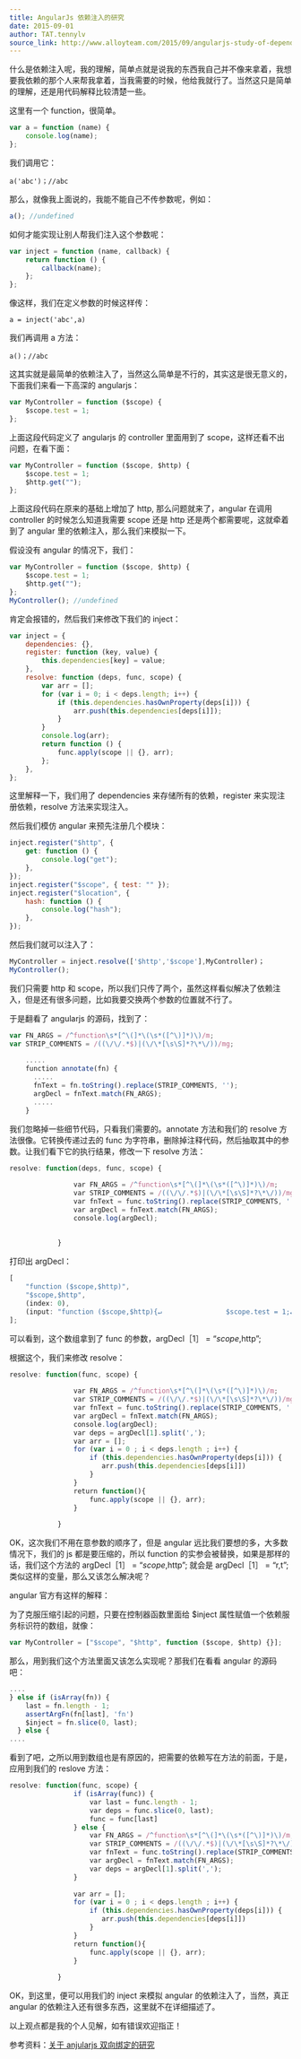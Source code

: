 ```yaml
---
title: AngularJs 依赖注入的研究
date: 2015-09-01
author: TAT.tennylv
source_link: http://www.alloyteam.com/2015/09/angularjs-study-of-dependency-injection/
---
```


<!-- {% raw %} - for jekyll -->

什么是依赖注入呢，我的理解，简单点就是说我的东西我自己并不像来拿着，我想要我依赖的那个人来帮我拿着，当我需要的时候，他给我就行了。当然这只是简单的理解，还是用代码解释比较清楚一些。

这里有一个 function，很简单。

```javascript
var a = function (name) {
    console.log(name);
};
```

我们调用它：

    a('abc')；//abc

那么，就像我上面说的，我能不能自己不传参数呢，例如：

```javascript
a(); //undefined
```

如何才能实现让别人帮我们注入这个参数呢：

```javascript
var inject = function (name, callback) {
    return function () {
        callback(name);
    };
};
```

像这样，我们在定义参数的时候这样传：

    a = inject('abc',a)

我们再调用 a 方法：

    a()；//abc

这其实就是最简单的依赖注入了，当然这么简单是不行的，其实这是很无意义的，下面我们来看一下高深的 angularjs：

```javascript
var MyController = function ($scope) {
    $scope.test = 1;
};
```

上面这段代码定义了 angularjs 的 controller 里面用到了 scope，这样还看不出问题，在看下面：

```javascript
var MyController = function ($scope, $http) {
    $scope.test = 1;
    $http.get("");
};
```

上面这段代码在原来的基础上增加了 http, 那么问题就来了，angular 在调用 controller 的时候怎么知道我需要 scope 还是 http 还是两个都需要呢，这就牵着到了 angular 里的依赖注入，那么我们来模拟一下。

假设没有 angular 的情况下，我们：

```javascript
var MyController = function ($scope, $http) {
    $scope.test = 1;
    $http.get("");
};
MyController(); //undefined
```

肯定会报错的，然后我们来修改下我们的 inject：

```javascript
var inject = {
    dependencies: {},
    register: function (key, value) {
        this.dependencies[key] = value;
    },
    resolve: function (deps, func, scope) {
        var arr = [];
        for (var i = 0; i < deps.length; i++) {
            if (this.dependencies.hasOwnProperty(deps[i])) {
                arr.push(this.dependencies[deps[i]]);
            }
        }
        console.log(arr);
        return function () {
            func.apply(scope || {}, arr);
        };
    },
};
```

这里解释一下，我们用了 dependencies 来存储所有的依赖，register 来实现注册依赖，resolve 方法来实现注入。

然后我们模仿 angular 来预先注册几个模块：

```javascript
inject.register("$http", {
    get: function () {
        console.log("get");
    },
});
inject.register("$scope", { test: "" });
inject.register("$location", {
    hash: function () {
        console.log("hash");
    },
});
```

然后我们就可以注入了：

```javascript
MyController = inject.resolve(['$http','$scope'],MyController)；
MyController();
```

我们只需要 http 和 scope，所以我们只传了两个，虽然这样看似解决了依赖注入，但是还有很多问题，比如我要交换两个参数的位置就不行了。

于是翻看了 angularjs 的源码，找到了：

```javascript
var FN_ARGS = /^function\s*[^\(]*\(\s*([^\)]*)\)/m;
var STRIP_COMMENTS = /((\/\/.*$)|(\/\*[\s\S]*?\*\/))/mg;
 
    .....
    function annotate(fn) {
      .....
      fnText = fn.toString().replace(STRIP_COMMENTS, '');
      argDecl = fnText.match(FN_ARGS);
      .....
    }
```

我们忽略掉一些细节代码，只看我们需要的。annotate 方法和我们的 resolve 方法很像。它转换传递过去的 func 为字符串，删除掉注释代码，然后抽取其中的参数。让我们看下它的执行结果，修改一下 resolve 方法：

```javascript
resolve: function(deps, func, scope) {
 
                var FN_ARGS = /^function\s*[^\(]*\(\s*([^\)]*)\)/m;
                var STRIP_COMMENTS = /((\/\/.*$)|(\/\*[\s\S]*?\*\/))/mg;
                var fnText = func.toString().replace(STRIP_COMMENTS, '');
                var argDecl = fnText.match(FN_ARGS);
                console.log(argDecl);
 
 
            }
```

打印出 argDecl：

```javascript
[
    "function ($scope,$http)",
    "$scope,$http",
    (index: 0),
    (input: "function ($scope,$http){↵                $scope.test = 1;↵                $http.get('');↵        }"),
];
```

可以看到，这个数组拿到了 func 的参数，argDecl［1］ = “$scope,$http”;

根据这个，我们来修改 resolve：

```javascript
resolve: function(func, scope) {
 
                var FN_ARGS = /^function\s*[^\(]*\(\s*([^\)]*)\)/m;
                var STRIP_COMMENTS = /((\/\/.*$)|(\/\*[\s\S]*?\*\/))/mg;
                var fnText = func.toString().replace(STRIP_COMMENTS, '');
                var argDecl = fnText.match(FN_ARGS);
                console.log(argDecl);
                var deps = argDecl[1].split(',');
                var arr = [];
                for (var i = 0 ; i < deps.length ; i++) {
                    if (this.dependencies.hasOwnProperty(deps[i])) {
                       arr.push(this.dependencies[deps[i]])
                    }
                }
                return function(){
                    func.apply(scope || {}, arr);
                }
 
            }
```

OK，这次我们不用在意参数的顺序了，但是 angular 远比我们要想的多，大多数情况下，我们的 js 都是要压缩的，所以 function 的实参会被替换，如果是那样的话，我们这个方法的 argDecl［1］ = “$scope,$http”; 就会是 argDecl［1］ = “r,t”; 类似这样的变量，那么又该怎么解决呢？

angular 官方有这样的解释：

为了克服压缩引起的问题，只要在控制器函数里面给 $inject 属性赋值一个依赖服务标识符的数组，就像：

```javascript
var MyController = ["$scope", "$http", function ($scope, $http) {}];
```

那么，用到我们这个方法里面又该怎么实现呢？那我们在看看 angular 的源码吧：

```javascript
....
} else if (isArray(fn)) {
    last = fn.length - 1;
    assertArgFn(fn[last], 'fn')
    $inject = fn.slice(0, last);
  } else {
....
```

看到了吧，之所以用到数组也是有原因的，把需要的依赖写在方法的前面，于是，应用到我们的 reslove 方法：

```javascript
resolve: function(func, scope) {
                if (isArray(func)) {
                    var last = func.length - 1;
                    var deps = func.slice(0, last);
                    func = func[last]
                } else {
                    var FN_ARGS = /^function\s*[^\(]*\(\s*([^\)]*)\)/m;
                    var STRIP_COMMENTS = /((\/\/.*$)|(\/\*[\s\S]*?\*\/))/mg;
                    var fnText = func.toString().replace(STRIP_COMMENTS, '');
                    var argDecl = fnText.match(FN_ARGS);
                    var deps = argDecl[1].split(',');
                }
 
                var arr = [];
                for (var i = 0 ; i < deps.length ; i++) {
                    if (this.dependencies.hasOwnProperty(deps[i])) {
                       arr.push(this.dependencies[deps[i]])
                    }
                }
                return function(){
                    func.apply(scope || {}, arr);
                }
 
            }
```

OK，到这里，便可以用我们的 inject 来模拟 angular 的依赖注入了，当然，真正 angular 的依赖注入还有很多东西，这里就不在详细描述了。

以上观点都是我的个人见解，如有错误欢迎指正！

参考资料：[关于 anjularjs 双向绑定的研究](http://www.nihaoshijie.com.cn/index.php/archives/306)


<!-- {% endraw %} - for jekyll -->